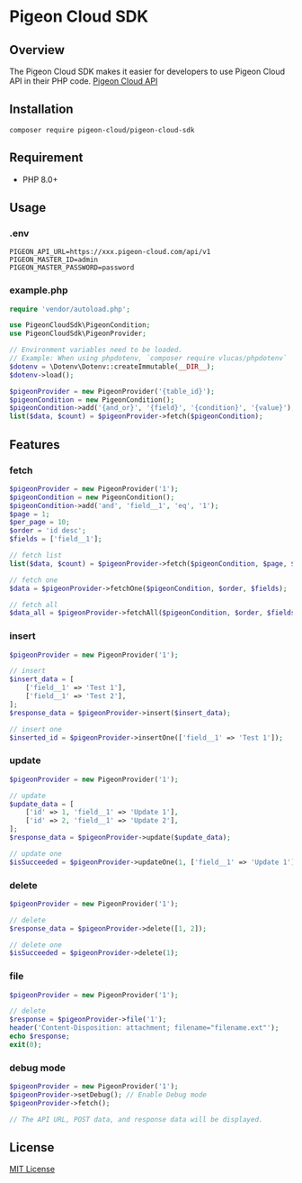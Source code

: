 # Pigeon Cloud SDK

## Overview
The Pigeon Cloud SDK makes it easier for developers to use Pigeon Cloud API in their PHP code.
[Pigeon Cloud API](https://documenter.getpostman.com/view/8580068/VUjLLnHM)

## Installation
```shell
composer require pigeon-cloud/pigeon-cloud-sdk
```

## Requirement
- PHP 8.0+

## Usage
### .env
```
PIGEON_API_URL=https://xxx.pigeon-cloud.com/api/v1
PIGEON_MASTER_ID=admin
PIGEON_MASTER_PASSWORD=password
```

### example.php
```php
require 'vendor/autoload.php';

use PigeonCloudSdk\PigeonCondition;
use PigeonCloudSdk\PigeonProvider;

// Environment variables need to be loaded.
// Example: When using phpdotenv, `composer require vlucas/phpdotenv`
$dotenv = \Dotenv\Dotenv::createImmutable(__DIR__);
$dotenv->load();

$pigeonProvider = new PigeonProvider('{table_id}');
$pigeonCondition = new PigeonCondition();
$pigeonCondition->add('{and_or}', '{field}', '{condition}', '{value}');
list($data, $count) = $pigeonProvider->fetch($pigeonCondition);
```

## Features
### fetch
```php
$pigeonProvider = new PigeonProvider('1');
$pigeonCondition = new PigeonCondition();
$pigeonCondition->add('and', 'field__1', 'eq', '1');
$page = 1;
$per_page = 10;
$order = 'id desc';
$fields = ['field__1'];

// fetch list
list($data, $count) = $pigeonProvider->fetch($pigeonCondition, $page, $per_page, $order, $fields);

// fetch one
$data = $pigeonProvider->fetchOne($pigeonCondition, $order, $fields);

// fetch all
$data_all = $pigeonProvider->fetchAll($pigeonCondition, $order, $fields);
```

### insert
```php
$pigeonProvider = new PigeonProvider('1');

// insert
$insert_data = [
    ['field__1' => 'Test 1'],
    ['field__1' => 'Test 2'],
];
$response_data = $pigeonProvider->insert($insert_data);

// insert one
$inserted_id = $pigeonProvider->insertOne(['field__1' => 'Test 1']);
```

### update
```php
$pigeonProvider = new PigeonProvider('1');

// update
$update_data = [
    ['id' => 1, 'field__1' => 'Update 1'],
    ['id' => 2, 'field__1' => 'Update 2'],
];
$response_data = $pigeonProvider->update($update_data);

// update one
$isSucceeded = $pigeonProvider->updateOne(1, ['field__1' => 'Update 1']);
```

### delete
```php
$pigeonProvider = new PigeonProvider('1');

// delete
$response_data = $pigeonProvider->delete([1, 2]);

// delete one
$isSucceeded = $pigeonProvider->delete(1);
```

### file
```php
$pigeonProvider = new PigeonProvider('1');

// delete
$response = $pigeonProvider->file('1');
header('Content-Disposition: attachment; filename="filename.ext"');
echo $response;
exit(0);
```

### debug mode
```php
$pigeonProvider = new PigeonProvider('1');
$pigeonProvider->setDebug(); // Enable Debug mode
$pigeonProvider->fetch();

// The API URL, POST data, and response data will be displayed.
```


## License
 [MIT License](LICENSE) 
